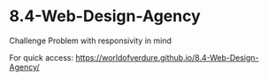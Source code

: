 # 8.4-Web-Design-Agency
Challenge Problem with responsivity in mind

For quick access:  https://worldofverdure.github.io/8.4-Web-Design-Agency/
